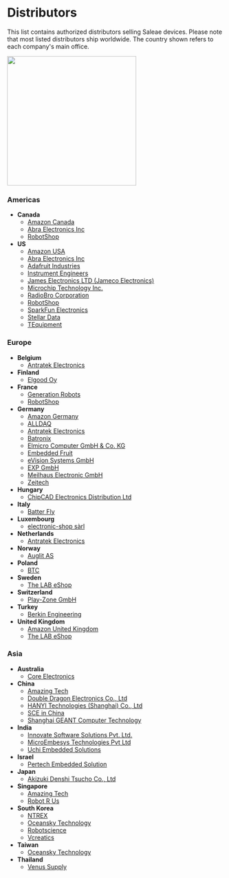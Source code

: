 # Distributors
This list contains authorized distributors selling Saleae devices. Please note that most listed distributors ship worldwide. The country shown refers to each company's main office.

<img src="https://github.com/saleae/gitbook-docs/assets/143648606/eca04bc3-ace4-4ded-85ce-97f980267c2a" width="300">

### Americas
- **Canada**
  - [Amazon Canada](https://www.amazon.ca/Logic-Pro-Red-Ultra-Portable-Frustration/dp/B074TVSLN1/)
  - [Abra Electronics Inc](https://abra-electronics.com/?subcats=Y&pcode_from_q=Y&pshort=Y&pfull=Y&pname=Y&pkeywords=Y&search_performed=Y&q=saleae&dispatch=products.search)
  - [RobotShop](http://www.robotshop.com/en/catalogsearch/result/index/?general_brand=Saleae&q=saleae)
- **US**
  - [Amazon USA](https://www.amazon.com/Logic-Black-Saleae-8-Channel-Analyzer/dp/B0749G85W2/ref=sr_1_1?s=hi&ie=UTF8&qid=1516658879&sr=1-1&keywords=saleae)
  - [Abra Electronics Inc](https://abra-electronics.com/?subcats=Y&pcode_from_q=Y&pshort=Y&pfull=Y&pname=Y&pkeywords=Y&search_performed=Y&q=saleae&dispatch=products.search)
  - [Adafruit Industries](https://www.adafruit.com/?q=Saleae&)
  - [Instrument Engineers](http://instrumentengineers.com/logicanalyzers.aspx)
  - [James Electronics LTD (Jameco Electronics)](https://www.jameco.com/webapp/wcs/stores/servlet/StoreCatalogDrillDownView?langId=-1&storeId=10001&catalogId=10001&freeText=saleae&search_type=jamecoall)
  - [Microchip Technology Inc.](https://www.microchipdirect.com/product/search/all/saleae)
  - [RadioBro Corporation](http://www.radiobro.com/development-tools/)
  - [RobotShop](http://www.robotshop.com/en/catalogsearch/result/index/?general_brand=Saleae&q=saleae)
  - [SparkFun Electronics](https://www.sparkfun.com/search/results?term=saleae)
  - [Stellar Data](http://stellardata.com/)
  - [TEquipment](http://www.tequipment.net/search/?F_Keyword=saleae)

### Europe
- **Belgium**
  - [Antratek Electronics](https://www.antratek.com/catalogsearch/result/?q=saleae)
- **Finland**
  - [Elgood Oy](https://www.partco.fi/en/2487-logic-analyzers)
- **France**
  - [Generation Robots](https://www.generationrobots.com/en/83_saleae)
  - [RobotShop](http://www.robotshop.com/en/catalogsearch/result/index/?general_brand=Saleae&q=saleae)
- **Germany**
  - [Amazon Germany](https://www.amazon.de/-/en/SAL-00113/dp/B074TNNGS8/ref=sr_1_4?crid=3M24JK3NPYFLG)
  - [ALLDAQ](https://shop.alldaq.com/advanced_search_result.php?keywords=saleae)
  - [Antratek Electronics](https://www.antratek.com/catalogsearch/result/?q=saleae)
  - [Batronix](http://www.batronix.com/shop/logic-analyzer/Saleae.html)
  - [Elmicro Computer GmbH & Co. KG](http://elmicro.com/de/saleae-logic.html)
  - [Embedded Fruit](http://www.embeddedfruit.de/SaleaeProdukte)
  - [eVision Systems GmbH](https://evision-webshop.eu/measuring-testing/analyzer/logic-analyzer)
  - [EXP GmbH](https://www.exp-tech.de/saleae/)
  - [Meilhaus Electronic GmbH](https://www.meilhaus.de/infos/saleae/)
  - [Zeitech](http://www.zeitech.de/navi.php?suchausdruck=saleae&JTLSHOP=g8lkc975vlv09krapogli19am3)
- **Hungary**
  - [ChipCAD Electronics Distribution Ltd](https://www.chipcad.hu/saleae)
- **Italy**
  - [Batter Fly](https://www.batterfly.com/shop/saleae)
- **Luxembourg**
  - [electronic-shop sàrl](https://www.electronic-shop.lu/EN/search?q=saleae)
- **Netherlands**
  - [Antratek Electronics](https://www.antratek.com/catalogsearch/result/?q=saleae)
- **Norway**
  - [Auglit AS](https://www.adroit.no/logikk-analysatorer.html)
- **Poland**
  - [BTC](https://kamami.pl/22_saleae)
- **Sweden**
  - [The LAB eShop](https://thelabeshop.com/collections/saleae/Product)
- **Switzerland**
  - [Play-Zone GmbH](http://www.play-zone.ch/en/catalogsearch/result/?q=saleae&x=0&y=0)
- **Turkey**
  - [Berkin Engineering](https://berkinengineering.com/en/)
- **United Kingdom**
  - [Amazon United Kingdom](https://www.amazon.co.uk/Logic-Pro-16-Red-16-Channel/dp/B074TK7T3H/)
  - [The LAB eShop](https://thelabeshop.com/collections/saleae/Product)

### Asia
- **Australia**
  - [Core Electronics](http://core-electronics.com.au/search/?q=saleae)
- **China**
  - [Amazing Tech](http://amazingtech.com.cn/cn/index.php)
  - [Double Dragon Electronics Co., Ltd](http://www.sl.com.cn/)
  - [HANYI Technologies (Shanghai) Co., Ltd](http://www.han-yi-tech.com/product/129.html)
  - [SCE in China](http://www.scedg.com/)
  - [Shanghai GEANT Computer Technology](http://www.geant.com.cn/brandshow?id=219)
- **India**
  - [Innovate Software Solutions Pvt. Ltd.](http://innovatesolutions.net/shop/logic-4/)
  - [MicroEmbesys Technologies Pvt Ltd](http://microembesys.com/logic-analyzer/)
  - [Uchi Embedded Solutions](http://uchiembedded.co.in/index.html)
- **Israel**
  - [Pertech Embedded Solution](http://www.pertech.co.il/saleae/)
- **Japan**
  - [Akizuki Denshi Tsucho Co., Ltd](http://akizukidenshi.com/catalog/goods/search.aspx?search=x&keyword=saleae&image=%8C%9F%8D%F5)
- **Singapore**
  - [Amazing Tech](http://amazingtech.com.cn/cn/index.php)
  - [Robot R Us](https://robot-r-us.com.sg/?s=saleae&post_type=product)
- **South Korea**
  - [NTREX](https://www.devicemart.co.kr/goods/view?no=14453007)
  - [Oceansky Technology](http://oceansky-technology.com/commerce/advanced_search_result.php?keywords=saleae&sid=abf33532e1f39dee3759e0f997ad9779&x=0&y=0)
  - [Robotscience](http://www.robotscience.kr/goods/search?search_text=saleae&x=0&y=0)
  - [Vcreatics](http://www.vctec.co.kr/product/search.html?banner_action=&keyword=saleae)
- **Taiwan**
  - [Oceansky Technology](http://oceansky-technology.com/commerce/advanced_search_result.php?keywords=saleae&sid=abf33532e1f39dee3759e0f997ad9779&x=0&y=0)
- **Thailand**
  - [Venus Supply](http://www.thaieasyelec.com/products/tools-instruments.html)

